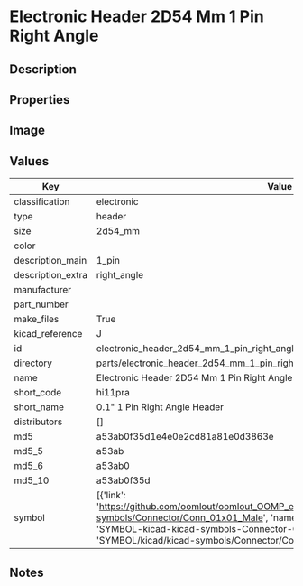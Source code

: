 # Electronic Header 2D54 Mm 1 Pin Right Angle

## Description

## Properties


## Image


## Values

| Key | Value |
| --- | --- |
| classification | electronic |
| type | header |
| size | 2d54_mm |
| color |  |
| description_main | 1_pin |
| description_extra | right_angle |
| manufacturer |  |
| part_number |  |
| make_files | True |
| kicad_reference | J |
| id | electronic_header_2d54_mm_1_pin_right_angle |
| directory | parts/electronic_header_2d54_mm_1_pin_right_angle |
| name | Electronic Header 2D54 Mm 1 Pin Right Angle |
| short_code | hi11pra |
| short_name | 0.1" 1 Pin Right Angle Header |
| distributors | [] |
| md5 | a53ab0f35d1e4e0e2cd81a81e0d3863e |
| md5_5 | a53ab |
| md5_6 | a53ab0 |
| md5_10 | a53ab0f35d |
| symbol | [{'link': 'https://github.com/oomlout/oomlout_OOMP_eda_V2/tree/main/SYMBOL/kicad/kicad-symbols/Connector/Conn_01x01_Male', 'name': 'Connector : Conn_01x01_Male', 'id': 'SYMBOL-kicad-kicad-symbols-Connector-Conn_01x01_Male', 'directory': 'SYMBOL/kicad/kicad-symbols/Connector/Conn_01x01_Male/'}] |

## Notes

